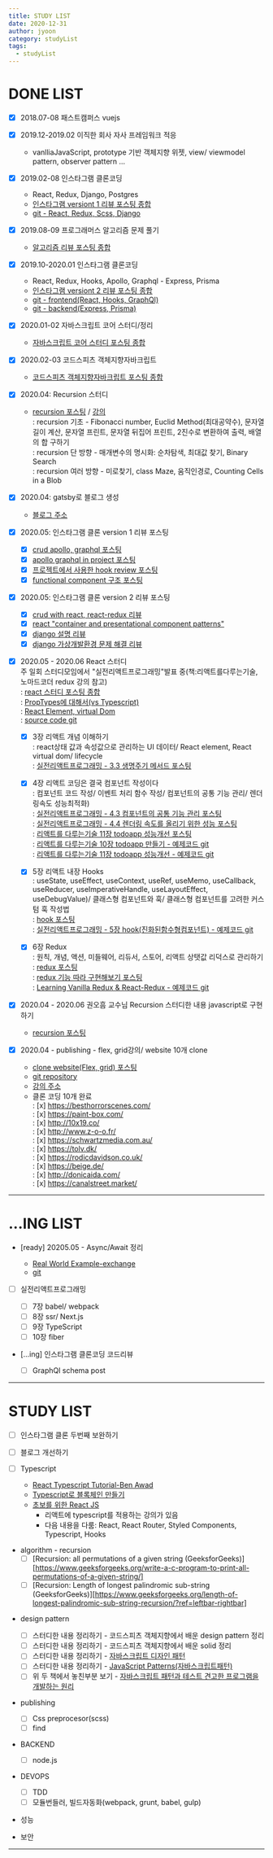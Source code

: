 ```yaml
---
title: STUDY LIST
date: 2020-12-31
author: jyoon
category: studyList
tags:
  - studyList
---
```


# DONE LIST

- [x] 2018.07-08 패스트캠퍼스 vuejs
- [x] 2019.12-2019.02 이직한 회사 자사 프레임워크 적응

  - vanlliaJavaScript, prototype 기반 객체지향 위젯, view/ viewmodel pattern, observer pattern ...

- [x] 2019.02-08 인스타그램 클론코딩

  - React, Redux, Django, Postgres
  - [인스타그램 versiont 1 리뷰 포스팅 종합](https://happyjy.netlify.app/category/#ToyProj)
  - [git - React, Redux, Scss, Django](https://github.com/happyjy/yoonGram)

- [x] 2019.08-09 프로그래머스 알고리즘 문제 풀기

  - [알고리즘 리뷰 포스팅 종합](https://happyjy.netlify.app/category/#Algorithm)

- [x] 2019.10-2020.01 인스타그램 클론코딩

  - React, Redux, Hooks, Apollo, Graphql - Express, Prisma
  - [인스타그램 versiont 2 리뷰 포스팅 종합](https://happyjy.netlify.app/category#ToyProj)
  - [git - frontend(React, Hooks, GraphQl)](https://github.com/happyjy/prismagram-frontend)
  - [git - backend(Express, Prisma)](https://github.com/happyjy/prismagram)

- [x] 2020.01-02 자바스크립트 코어 스터디/정리

  - [자바스크립트 코어 스터디 포스팅 종합](https://happyjy.netlify.app/category/#Javascript%20Core)

- [x] 2020.02-03 코드스피츠 객체지향자바크립트

  - [코드스피츠 객체지향자바크립트 포스팅 종합](https://happyjy.netlify.app/category#%EA%B0%9D%EC%B2%B4%EC%A7%80%ED%96%A5%EC%9E%90%EB%B0%94%EC%8A%A4%ED%81%AC%EB%A6%BD%ED%8A%B8)

- [x] 2020.04: Recursion 스터디

  - [recursion 포스팅](https://happyjy.netlify.app/tag/recursion) / [강의](https://www.youtube.com/watch?v=ln7AfppN7mY&list=PL52K_8WQO5oUuH06MLOrah4h05TZ4n38l)  
    : recursion 기초 - Fibonacci number, Euclid Method(최대공약수), 문자열 길이 계산, 문자열 프린트, 문자열 뒤집어 프린트, 2진수로 변환하여 출력, 배열의 합 구하기  
    : recursion 단 방향 - 매개변수의 명시화: 순차탐색, 최대값 찾기, Binary Search  
    : recursion 여러 방향 - 미로찾기, class Maze, 움직인경로, Counting Cells in a Blob

* [x] 2020.04: gatsby로 블로그 생성

  - [블로그 주소](https://happyjy.netlify.app/)

* [x] 2020.05: 인스타그램 클론 version 1 리뷰 포스팅

  - [x] [crud apollo, graphql 포스팅](https://happyjy.netlify.app/apollo-graphql-crud-in-project)
  - [x] [apollo graphql in project 포스팅](https://happyjy.netlify.app/get-started-apollo-graphql-in-project)
  - [x] [프로젝트에서 사용한 hook review 포스팅](https://happyjy.netlify.app/hook-in-project)
  - [x] [functional component 구조 포스팅](https://happyjy.netlify.app/component-structure-in-project)

* [x] 2020.05: 인스타그램 클론 version 2 리뷰 포스팅

  - [x] [crud with react, react-redux 리뷰](https://happyjy.netlify.app/react-redux-crud-in-project)
  - [x] [react "container and presentational component patterns"](https://happyjy.netlify.app/react-container-and-presentational-component-patterns)
  - [x] [django 설명 리뷰](https://happyjy.netlify.app/django-frameworks)
  - [x] [django 가상개발환경 문제 해결 리뷰](https://happyjy.netlify.app/reset-django-virtural-environment)

* [x] 2020.05 - 2020.06 React 스터디  
       주 일회 스터디모임에서 "실전리액트프로그래밍"발표 중(책:리액트를다루는기술, 노마드코더 redux 강의 참고)  
       : [react 스터디 포스팅 종합](https://happyjy.netlify.app/category/#React)  
       : [PropTypes에 대해서(vs Typescript)](https://happyjy.netlify.app/proptypes%EC%97%90-%EB%8C%80%ED%95%B4%EC%84%9Cvs-typescript)  
       : [React Element, virtual Dom](https://happyjy.netlify.app/react-element-virtual-dom)  
       : [source code git](https://github.com/happyjy/learning-react)

  - [x] 3장 리액트 개념 이해하기  
         : react상태 값과 속성값으로 관리하는 UI 데이터/ React element, React virtual dom/ lifecycle  
         : [실전리액트프로그래밍 - 3.3 생명주기 메서드 포스팅](https://happyjy.netlify.app/react-life-cycle)

  - [x] 4장 리액트 코딩은 결국 컴포넌트 작성이다  
         : 컴포넌트 코드 작성/ 이벤트 처리 함수 작성/ 컴포넌트의 공통 기능 관리/ 렌더링속도 성능최적화)  
         : [실전리액트프로그래밍 - 4.3 컴포넌트의 공통 기능 관리 포스팅](https://happyjy.netlify.app/%EC%BB%B4%ED%8F%AC%EB%84%8C%ED%8A%B8-%EA%B3%B5%ED%86%B5-%EA%B8%B0%EB%8A%A5-%EA%B4%80%EB%A6%AChoc-%EB%A0%8C%EB%8D%94%EC%86%8D%EC%84%B1%EA%B0%92)  
         : [실전리액트프로그래밍 - 4.4 렌더링 속도를 올리기 위한 성능 포스팅](https://happyjy.netlify.app/%EB%A0%8C%EB%8D%94%EB%A7%81-%EC%86%8D%EB%8F%84%EB%A5%BC-%EC%98%AC%EB%A6%AC%EA%B8%B0-%EC%9C%84%ED%95%9C-%EC%84%B1%EB%8A%A5-%EC%B5%9C%EC%A0%81%ED%99%94-%EB%B0%A9%EB%B2%95)  
         : [리액트를 다루는기술 11장 todoapp 성능개선 포스팅 ](https://happyjy.netlify.app/%EC%84%B1%EB%8A%A5%EA%B0%9C%EC%84%A0)  
         : [리액트를 다루는기술 10장 todoapp 만들기 - 예제코드 git](https://github.com/happyjy/toyProj-todo-app)  
         : [리액트를 다루는기술 11장 todoapp 성능개선 - 예제코드 git](https://github.com/happyjy/toyProj-todo-app)

  - [x] 5장 리액트 내장 Hooks  
         : useState, useEffect, useContext, useRef, useMemo, useCallback, useReducer, useImperativeHandle, useLayoutEffect, useDebugValue)/ 클래스형 컴포넌트와 훅/ 클래스형 컴포넌트를 고려한 커스텀 훅 작성법  
         : [hook 포스팅](https://happyjy.netlify.app/tag/hook)  
         : [실전리액트프로그래밍 - 5장 hook(진화된함수형컴포넌트) - 예제코드 git](https://github.com/happyjy/learning-react/tree/master/learning-hook)

  - [x] 6장 Redux  
         : 원칙, 개념, 액션, 미들웨어, 리듀서, 스토어, 리액트 상탯값 리덕스로 관리하기  
         : [redux 포스팅](https://happyjy.netlify.app/tag/redux)  
         : [redux 기능 따라 구현해보기 포스팅](https://happyjy.netlify.app/redux-%EA%B5%AC%ED%98%84%ED%95%B4%EB%B3%B4%EA%B8%B0)  
         : [Learning Vanilla Redux & React-Redux - 예제코드 git](https://github.com/happyjy/learning-react/tree/master/learning-redux)

- [x] 2020.04 - 2020.06 권오흠 교수님 Recursion 스터디한 내용 javascript로 구현 하기

  - [recursion 포스팅](https://happyjy.netlify.app/tag/recursion)

- [x] 2020.04 - publishing - flex, grid강의/ website 10개 clone

  - [clone website(Flex, grid) 포스팅](https://happyjy.netlify.app/clone-website-reviewflex-grid)
  - [git repository](https://github.com/happyjy/learning-scss-masterclass)
  - [강의 주소](https://academy.nomadcoders.co/p/cssnext-css-layout-masterclass)
  - 클론 코딩 10개 완료  
    : [x] https://besthorrorscenes.com/  
    : [x] https://paint-box.com/  
    : [x] http://10x19.co/  
    : [x] http://www.z-o-o.fr/  
    : [x] https://schwartzmedia.com.au/  
    : [x] https://tolv.dk/  
    : [x] https://rodicdavidson.co.uk/  
    : [x] https://beige.de/  
    : [x] http://donicaida.com/  
    : [x] https://canalstreet.market/

---

# ...ING LIST

- [ready] 20205.05 - Async/Await 정리

  - [Real World Example-exchange](https://medium.com/free-code-camp/how-to-master-async-await-with-this-real-world-example-19107e7558ad)
  - [git](https://github.com/adrianhajdin/tutorial_currency_converter)

- [ ] 실전리액트프로그래밍

  - [ ] 7장 babel/ webpack
  - [ ] 8장 ssr/ Next.js
  - [ ] 9장 TypeScript
  - [ ] 10장 fiber

- [...ing] 인스타그램 클론코딩 코드리뷰

  - [ ] GraphQl schema post

---

# STUDY LIST

- [ ] 인스타그램 클론 두번째 보완하기
- [ ] 블로그 개선하기
- [ ] Typescript

  - [React Typescript Tutorial-Ben Awad](https://www.youtube.com/watch?v=Z5iWr6Srsj8)
  - [Typescript로 블록체인 만들기](https://academy.nomadcoders.co/p/build-a-blockchain-with-typescript)
  - [초보를 위한 React JS](https://academy.nomadcoders.co/p/react-for-beginners)
    - 리액트에 typescript를 적용하는 강의가 있음
    - 다음 내용을 다룸: React, React Router, Styled Components, Typescript, Hooks

- algorithm - recursion
  - [ ] [Recursion: all permutations of a given string (GeeksforGeeks)][https://www.geeksforgeeks.org/write-a-c-program-to-print-all-permutations-of-a-given-string/]
  - [ ] [Recursion: Length of longest palindromic sub-string (GeeksforGeeks)][https://www.geeksforgeeks.org/length-of-longest-palindromic-sub-string-recursion/?ref=leftbar-rightbar]

* design pattern

  - [ ] 스터디한 내용 정리하기 - 코드스피츠 객체지향에서 배운 design pattern 정리
  - [ ] 스터디한 내용 정리하기 - 코드스피츠 객체지향에서 배운 solid 정리
  - [ ] 스터디한 내용 정리하기 - [자바스크립트 디자인 패턴](http://www.kyobobook.co.kr/product/detailViewKor.laf?ejkGb=KOR&mallGb=KOR&barcode=9788960778856&orderClick=LAG&Kc=)
  - [ ] 스터디한 내용 정리하기 - [JavaScript Patterns(자바스크립트패턴)](http://www.kyobobook.co.kr/product/detailViewKor.laf?ejkGb=KOR&mallGb=KOR&barcode=9788966260157&orderClick=LAG&Kc=)
  - [ ] 위 두 책에서 놓친부분 보기 - [자바스크립트 패턴과 테스트 견고한 프로그램을 개발하는 원리](http://www.kyobobook.co.kr/product/detailViewKor.laf?ejkGb=KOR&mallGb=KOR&barcode=9791160500257&orderClick=LAG&Kc=)

- publishing

  - [ ] Css preprocesor(scss)
  - [ ] find

- BACKEND

  - [ ] node.js

- DEVOPS

  - [ ] TDD
  - [ ] 모듈번들러, 빌드자동화(webpack, grunt, babel, gulp)

- 성능
- 보안

---

